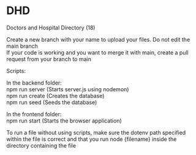 # DHD
Doctors and Hospital Directory (18)

Create a new branch with your name to upload your files. Do not edit the main branch <br />
If your code is working and you want to merge it with main, create a pull request from your branch to main <br />

Scripts: <br />

In the backend folder: <br />
npm run server (Starts server.js using nodemon) <br />
npm run create (Creates the database) <br />
npm run seed (Seeds the database) <br />

In the frontend folder: <br />
npm run start (Starts the browser application) <br />

To run a file without using scripts, make sure the dotenv path specified within the file is correct and that you run node {filename} inside the directory containing the file
